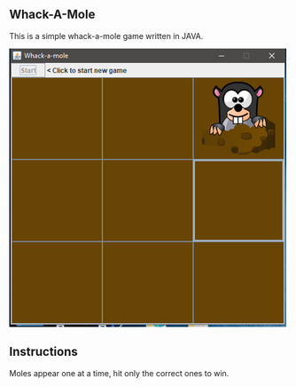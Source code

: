 ## Whack-A-Mole
This is a simple whack-a-mole game written in JAVA.

![](screenshot%20of%20program%20running.png)

## Instructions
Moles appear one at a time, hit only the correct ones to win.

